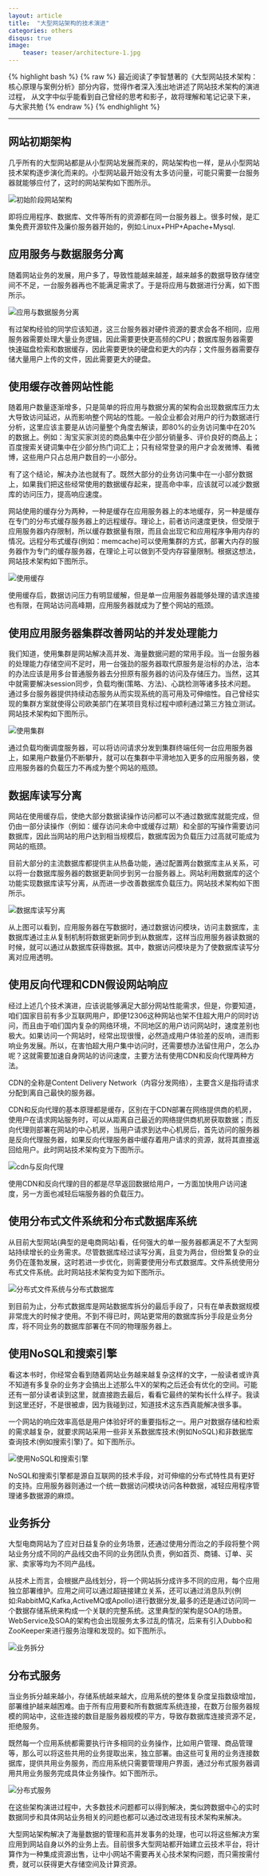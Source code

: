 ```yaml
---
layout: article
title:  "大型网站架构的技术演进"
categories: others
disqus: true
image:
    teaser: teaser/architecture-1.jpg
---
```


{% highlight bash %}
{% raw %}
最近阅读了李智慧著的《大型网站技术架构：核心原理与案例分析》部分内容，觉得作者深入浅出地讲述了网站技术架构的演进过程，
从文字中似乎能看到自己曾经的思考和影子，故将理解和笔记记录下来，与大家共勉
{% endraw %}
{% endhighlight %} 

---

## 网站初期架构

几乎所有的大型网站都是从小型网站发展而来的，网站架构也一样，是从小型网站技术架构逐步演化而来的。小型网站最开始没有太多访问量，可能只需要一台服务器就能够应付了，这时的网站架构如下图所示。

![初始阶段网站架构](../../images/teaser/website-1.jpg "初始阶段网站架构")

即将应用程序、数据库、文件等所有的资源都在同一台服务器上。很多时候，是汇集免费开源软件及廉价服务器开始的，例如:Linux+PHP+Apache+Mysql.


## 应用服务与数据服务分离

随着网站业务的发展，用户多了，导致性能越来越差，越来越多的数据导致存储空间不不足，一台服务器再也不能满足需求了。于是将应用与数据进行分离，如下图所示。

![应用与数据服务分离](../../images/teaser/website-2.jpg "应用与数据分离")

有过架构经验的同学应该知道，这三台服务器对硬件资源的要求会各不相同，应用服务器需要处理大量业务逻辑，因此需要更快更高频的CPU；数据库服务器需要快速磁盘检索和数据缓存，因此需要更快的硬盘和更大的内存；文件服务器需要存储大量用户上传的文件，因此需要更大的硬盘。

## 使用缓存改善网站性能

随着用户数量逐渐增多，只是简单的将应用与数据分离的架构会出现数据库压力太大导致访问延迟，从而影响整个网站的性能。一般企业都会对用户的行为数据进行分析，这里应该主要是从访问量整个角度去解读，即80%的业务访问集中在20%的数据上。例如：淘宝买家浏览的商品集中在少部分销量多、评价良好的商品上；百度搜索关键词集中在少部分热门词汇上；只有经常登录的用户才会发微博、看微博，这些用户只占总用户数目的一小部分。

有了这个结论，解决办法也就有了。既然大部分的业务访问集中在一小部分数据上，如果我们把这些经常使用的数据缓存起来，提高命中率，应该就可以减少数据库的访问压力，提高响应速度。

网站使用的缓存分为两种，一种是缓存在应用服务器上的本地缓存，另一种是缓存在专门的分布式缓存服务器上的远程缓存。理论上，前者访问速度更快，但受限于应用服务器内存限制，所以缓存数据量有限，而且会出现它和应用程序争用内存的情况。远程分布式缓存(例如：memcache)可以使用集群的方式，部署大内存的服务器作为专门的缓存服务器，在理论上可以做到不受内存容量限制。根据这想法，网站技术架构如下图所示。

![使用缓存](../../images/teaser/website-3.jpg "使用缓存")

使用缓存后，数据访问压力有明显缓解，但是单一应用服务器能够处理的请求连接也有限，在网站访问高峰期，应用服务器就成为了整个网站的瓶颈。

## 使用应用服务器集群改善网站的并发处理能力

我们知道，使用集群是网站解决高并发、海量数据问题的常用手段。当一台服务器的处理能力存储空间不足时，用一台强劲的服务器取代原服务是治标的办法，治本的办法应该是用多台普通服务器去分担原有服务器的访问及存储压力。当然，这其中就需要解决session同步，负载均衡(策略、方法)、心跳检测等诸多技术问题。通过多台服务器提供持续动态服务从而实现系统的高可用及可伸缩性。自己曾经实现的集群方案就使得公司欧美部门在某项目竞标过程中顺利通过第三方独立测试。网站技术架构如下图所示。


![使用集群](../../images/teaser/website-4.jpg "使用集群")

通过负载均衡调度服务器，可以将访问请求分发到集群终端任何一台应用服务器上，如果用户数量仍不断攀升，就可以在集群中平滑地加入更多的应用服务器，使应用服务器的负载压力不再成为整个网站的瓶颈。

## 数据库读写分离

网站在使用缓存后，使绝大部分数据读操作访问都可以不通过数据库就能完成，但仍由一部分读操作（例如：缓存访问未命中或缓存过期）和全部的写操作需要访问数据库，因此当网站的用户达到相当规模后，数据库因为负载压力过高就可能成为网站的瓶颈。

目前大部分的主流数据库都提供主从热备功能，通过配置两台数据库主从关系，可以将一台数据库服务器的数据更新同步到另一台服务器上。网站利用数据库的这个功能实现数据库读写分离，从而进一步改善数据库负载压力。网站技术架构如下图所示。

![数据库读写分离](../../images/teaser/website-5.jpg "数据库读写分离")

从上图可以看到，应用服务器在写数据时，通过数据访问模块，访问主数据库，主数据库通过主从复制机制将数据更新同步到从数据库，这样当应用服务器读数据的时候，就可以通过从数据库获得数据。其中，数据访问模块是为了使数据库读写分离对应用透明。

## 使用反向代理和CDN假设网站响应

经过上述几个技术演进，应该说能够满足大部分网站性能需求，但是，你要知道，咱们国家目前有多少互联网用户，即便12306这种网站也架不住超大用户的同时访问，而且由于咱们国内复杂的网络环境，不同地区的用户访问网站时，速度差别也极大。如果访问一个网站时，经常出现很慢，必然造成用户体验差的反响，进而影响业务发展。所以，在害怕超大用户集中访问时，还需要想办法留住用户，怎么办呢？这就需要加速自身网站的访问速度，主要方法有使用CDN和反向代理两种方法。

CDN的全称是Content Delivery Network（内容分发网络），主要含义是指将请求分配到离自己最快的服务器。

CDN和反向代理的基本原理都是缓存，区别在于CDN部署在网络提供商的机房，使用户在请求网站服务时，可以从距离自己最近的网络提供商机房获取数据；而反向代理则部署在网站的中心机房，当用户请求到达中心机房后，首先访问的服务器是反向代理服务器，如果反向代理服务器中缓存着用户请求的资源，就将其直接返回给用户。此时网站技术架构变为下图所示。

![cdn与反向代理](../../images/teaser/website-6.jpg "cdn与反向代理")

使用CDN和反向代理的目的都是尽早返回数据给用户，一方面加快用户访问速度，另一方面也减轻后端服务器的负载压力。

## 使用分布式文件系统和分布式数据库系统

从目前大型网站(典型的是电商网站)看，任何强大的单一服务器都满足不了大型网站持续增长的业务需求。尽管数据库经过读写分离，且变为两台，但纷繁复杂的业务仍在蓬勃发展，这时若进一步优化，则需要使用分布式数据库。文件系统使用分布式文件系统。此时网站技术架构变为如下图所示。

![分布式文件系统与分布式数据库](../../images/teaser/website-7.jpg "分布式文件系统与分布式数据库")

到目前为止，分布式数据库是网站数据库拆分的最后手段了，只有在单表数据规模非常庞大的时候才使用。不到不得已时，网站更常用的数据库拆分手段是业务分库，将不同业务的数据库部署在不同的物理服务器上。

## 使用NoSQL和搜索引擎

看这本书时，你经常会看到随着网站业务越来越复杂这样的文字，一般读者或许真不知道有多复杂的业务才会搞出上述那么牛X的架构之后还会有优化的空间。可能还有一部分读者读到这里，就直接跑去最后，看看它最终的架构长什么样子。我读到这里还好，不是很被虐，因为我碰到过，知道技术这东西真能解决很多事。

一个网站的响应效率高低是用户体验好坏的重要指标之一。用户对数据存储和检索的需求越复杂，就要求网站采用一些非关系数据库技术(例如NoSQL)和非数据库查询技术(例如搜索引擎)了。如下图所示。

![使用NoSQL和搜索引擎](../../images/teaser/website-8.jpg "使用NoSQL和搜索引擎")

NoSQL和搜索引擎都是源自互联网的技术手段，对可伸缩的分布式特性具有更好的支持。应用服务器则通过一个统一数据访问模块访问各种数据，减轻应用程序管理诸多数据源的麻烦。

## 业务拆分

大型电商网站为了应对日益复杂的业务场景，还通过使用分而治之的手段将整个网站业务分成不同的产品线交由不同的业务团队负责，例如首页、商铺、订单、买家、卖家等均为不同产品线。

从技术上而言，会根据产品线划分，将一个网站拆分成许多不同的应用，每个应用独立部署维护。应用之间可以通过超链接建立关系，还可以通过消息队列(例如:RabbitMQ,Kafka,ActiveMQ或Apollo)进行数据分发,最多的还是通过访问同一个数据存储系统来构成一个关联的完整系统。这里典型的架构是SOA的场景。WebService及SOA的架构也会出现服务太多过乱的情况，后来有引入Dubbo和ZooKeeper来进行服务治理和发现的。如下图所示。

![业务拆分](../../images/teaser/website-9.jpg "业务拆分")

## 分布式服务

当业务拆分越来越小，存储系统越来越大，应用系统的整体复杂度呈指数级增加，部署维护越来越困难。由于所有应用要和所有数据库系统连接，在数万台服务器规模的网站中，这些连接的数目是服务器规模的平方，导致存数据库连接资源不足，拒绝服务。

既然每一个应用系统都需要执行许多相同的业务操作，比如用户管理、商品管理等，那么可以将这些共用的业务提取出来，独立部署。由这些可复用的业务连接数据库，提供共用业务服务，而应用系统只需要管理用户界面，通过分布式服务器调用共用业务服务完成具体业务操作。如下图所示。

![分布式服务](../../images/teaser/website-10.jpg "分布式服务")

在这些架构演进过程中，大多数技术问题都可以得到解决，类似跨数据中心的实时数据同步和具体网站业务相关的问题也都可以通过改进现有技术架构来解决。

大型网站架构解决了海量数据的管理和高并发事务的处理，也可以将这些解决方案应用到网站自身以外的业务上去。目前很多大型网站都开始建立云技术平台，将计算作为一种集成资源出售，让中小网站不需要再关心技术架构问题，而只需按需付费，就可以获得更大存储空间及计算资源。
